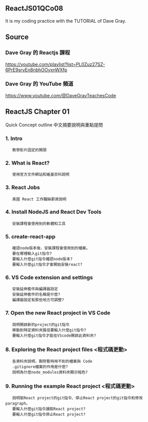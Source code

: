 ## ReactJS01QCo08
It is my coding practice with the TUTORIAL of Dave Gray. 

## Source
### Dave Gray 的 Reactjs 課程
https://youtube.com/playlist?list=PL0Zuz27SZ-6PrE9srvEn8nbhOOyxnWXfp
### Dave Gray 的 YouTube 頻道
https://www.youtube.com/@DaveGrayTeachesCode

## ReactJS Chapter 01
   Quick Concept outline
   中文摘要說明與重點提問

### 1. Intro 
       教學影片固定的開頭

### 2. What is React? 
       使用官方文件網站和維基百科說明

### 3. React Jobs 
       美國 React 工作職缺薪資說明

### 4. Install NodeJS and React Dev Tools
       安裝課程會使用到的軟體和工具

### 5. create-react-app 
       確認node版本後，安裝課程會使用到的檔案。
       要在哪裡輸入git指令?
       要輸入什麼git指令確認node版本?
       要輸入什麼git指令才會開始安裝react?

### 6. VS Code extension and settings
       安裝延伸套件與編譯器設定
       安裝延伸套件的名稱是什麼?
       編譯器設定有那些地方可調整?

### 7. Open the new React project in VS Code
       說明開啟新的project的git指令
       移動到特定資料夾路徑要輸入什麼git指令?
       要輸入什麼git指令才能在VScode開啟此資料夾?

### 8. Exploring the React project files <程式碼更動>
       各資料夾說明，刪除暫時用不到的檔案與 Code
       .gitignore檔案的作用是什麼?
       說明為什麼node_modules資料夾顯示暗色?

### 9. Running the example React project <程式碼更動>
       說明取React project的git指令、停止React project的git指令和修改 paragraph。
       要輸入什麼git指令讀取React project?
       要輸入什麼git指令停止React project?

